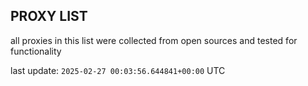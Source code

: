 ## PROXY LIST

all proxies in this list were collected from open sources and tested for functionality

last update: `2025-02-27 00:03:56.644841+00:00` UTC